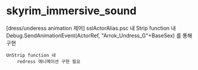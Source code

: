 # skyrim_immersive_sound

[dress/underess animation 제어]
sslActorAlias.psc 내
	Strip function 내 
		Debug.SendAnimationEvent(ActorRef, "Arrok_Undress_G"+BaseSex) 를 통해 구현

	UnStrip function 내
		redress 애니메이션 구현 필요
